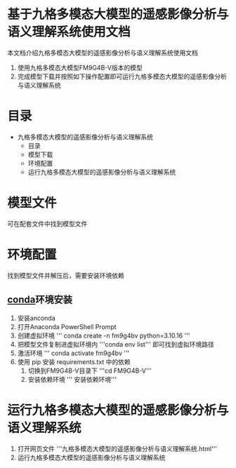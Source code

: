 # 基于九格多模态大模型的遥感影像分析与语义理解系统使用文档
本文档介绍九格多模态大模型的遥感影像分析与语义理解系统使用文档
1. 使用九格多模态大模型FM9G4B-V版本的模型
2. 完成模型下载并按照如下操作配置即可运行九格多模态大模型的遥感影像分析与语义理解系统
# 目录
- 九格多模态大模型的遥感影像分析与语义理解系统
  - 目录
  - 模型下载
  - 环境配置
  - 运行九格多模态大模型的遥感影像分析与语义理解系统
# 模型文件
可在配套文件中找到模型文件
# 环境配置
找到模型文件并解压后，需要安装环境依赖
## [conda](https://anaconda.org/anaconda/conda)环境安装
1. 安装anconda
2. 打开Anaconda PowerShell Prompt 
3. 创建虚拟环境
   ''' conda create -n fm9g4bv python=3.10.16 '''
4. 把模型文件复制进虚拟环境内
   '''conda env list'''
   即可找到虚拟环境路径
5. 激活环境
  ''' conda activate fm9g4bv '''
6. 使用 pip 安装 requirements.txt 中的依赖
   1. 切换到FM9G4B-V目录下
    '''cd FM9G4B-V'''
   2. 安装依赖环境
   ''' 安装依赖环境'''
# 运行九格多模态大模型的遥感影像分析与语义理解系统
  1. 打开网页文件
  '''九格多模态大模型的遥感影像分析与语义理解系统.html'''
  2. 运行九格多模态大模型的遥感影像分析与语义理解系统 
  
